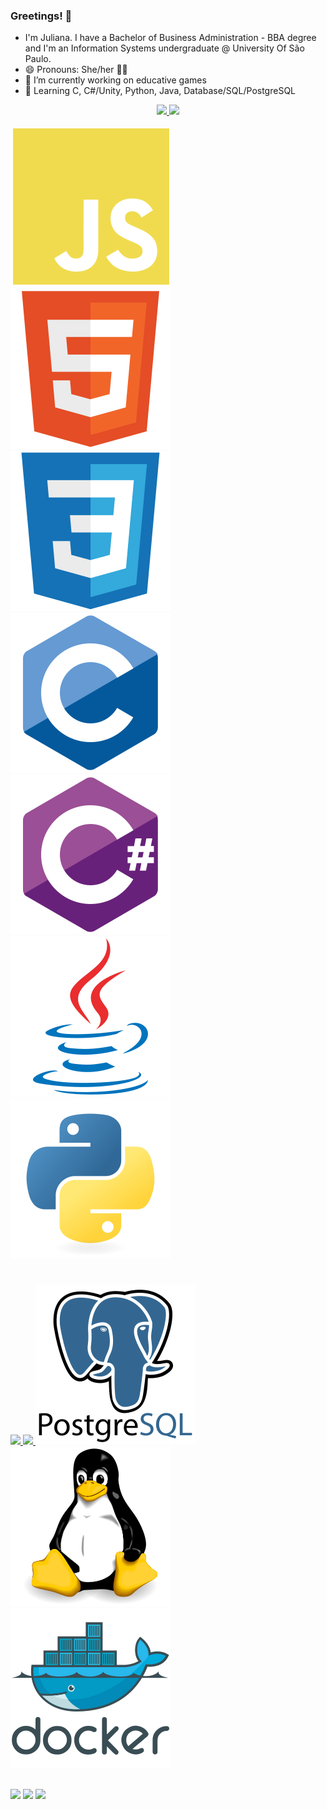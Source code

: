 ### Greetings! 👋

- I'm Juliana. I have a Bachelor of Business Administration - BBA degree and I'm an Information Systems undergraduate @ University Of São Paulo.
- 😄 Pronouns: She/her 🏳️‍🌈
- 🔭 I’m currently working on educative games
- 🌱 Learning C, C#/Unity, Python, Java, Database/SQL/PostgreSQL

<div align="center">
  <a href="https://github.com/juliana1390">
  <img height="180em" src="https://github-readme-stats.vercel.app/api?username=juliana1390&show_icons=true&theme=ocean_dark&include_all_commits=true&count_private=true"/>
  <img height="180em" src="https://github-readme-stats.vercel.app/api/top-langs/?username=juliana1390&layout=compact&langs_count=7&theme=ocean_dark"/>
      
</div>
  
<div style="display: inline_block"><br>
  <a href="https://developer.mozilla.org/en-US/docs/Web/JavaScript" target="_blank"><img src="https://raw.githubusercontent.com/devicons/devicon/master/icons/javascript/javascript-plain.svg" target="_blank"></a>
  <a href="https://developer.mozilla.org/pt-BR/docs/Web/HTML" target="_blank"><img src="https://raw.githubusercontent.com/devicons/devicon/master/icons/html5/html5-original.svg" target="_blank"></a>
  <a href="https://developer.mozilla.org/pt-BR/docs/Web/CSS" target="_blank"><img src="https://raw.githubusercontent.com/devicons/devicon/master/icons/css3/css3-original.svg" target="_blank"></a>
  <a href="https://www.w3schools.com/c/c_intro.php" target="_blank"><img src="https://raw.githubusercontent.com/devicons/devicon/master/icons/c/c-original.svg" target="_blank"></a>
  <a href="https://learn.microsoft.com/pt-br/dotnet/csharp/" target="_blank"><img src="https://raw.githubusercontent.com/devicons/devicon/master/icons/csharp/csharp-original.svg" target="_blank"></a>
  <a href="https://docs.oracle.com/en/java/" target="_blank"><img src="https://raw.githubusercontent.com/devicons/devicon/master/icons/java/java-original.svg" target="_blank"></a>
  <a href="https://www.python.org/" target="_blank"><img src="https://raw.githubusercontent.com/devicons/devicon/master/icons/python/python-original.svg" target="_blank"></a>
</div>  

  #
  
<div>
  <a href="https://unity.com/pt" target="_blank"><img src="https://camo.githubusercontent.com/5f675d7f25e0b706790a667aea70e6ca54c8ddb55fdbed851ab95884e51c7c9f/68747470733a2f2f7777772e766563746f726c6f676f2e7a6f6e652f6c6f676f732f756e69747933642f756e69747933642d69636f6e2e737667">
  <a href="https://www.figma.com/pt-br/" target="_blank"><img src="https://camo.githubusercontent.com/f32e9cca1f0df0138a8f536217daa54ad21b6913642422f32e3c5c623f3a06b9/68747470733a2f2f7777772e766563746f726c6f676f2e7a6f6e652f6c6f676f732f6669676d612f6669676d612d69636f6e2e737667">
  <a href="https://www.postgresql.org/" target="_blank"><img src="https://raw.githubusercontent.com/devicons/devicon/master/icons/postgresql/postgresql-original-wordmark.svg" target="_blank"></a>
  <a href="https://www.linux.org/" target="_blank"><img src="https://raw.githubusercontent.com/devicons/devicon/master/icons/linux/linux-original.svg">
  <a href="https://www.docker.com/" target="_blank"><img src="https://raw.githubusercontent.com/devicons/devicon/master/icons/docker/docker-original-wordmark.svg">
</div>
  
  ##
 
<div>
  <a href="https://www.linkedin.com/in/juliana-santos1390/" target="_blank"><img src="https://img.shields.io/badge/-LinkedIn-%230077B5?style=for-the-badge&logo=linkedin&logoColor=white" target="_blank"></a> 
  <a href = "mailto:juliana13290@gmail.com"><img src="https://img.shields.io/badge/Gmail-D14836?style=for-the-badge&logo=gmail&logoColor=white" target="_blank"></a>
 <a href="https://discord.gg/782075408048848917" target="_blank"><img src="https://img.shields.io/badge/Discord-7289DA?style=for-the-badge&logo=discord&logoColor=white" target="_blank"></a>   
</div>

